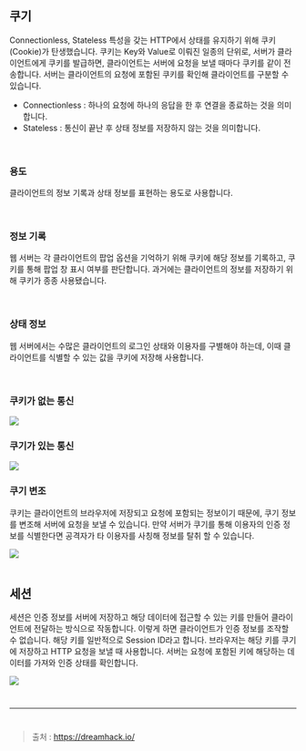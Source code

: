 ## 쿠기

Connectionless, Stateless 특성을 갖는 HTTP에서 상태를 유지하기 위해 쿠키(Cookie)가 탄생했습니다. 쿠키는 Key와 Value로 이뤄진 일종의 단위로, 서버가 클라이언트에게 쿠키를 발급하면, 클라이언트는 서버에 요청을 보낼 때마다 쿠키를 같이 전송합니다. 서버는 클라이언트의 요청에 포함된 쿠키를 확인해 클라이언트를 구분할 수 있습니다.

* Connectionless : 하나의 요청에 하나의 응답을 한 후 연결을 종료하는 것을 의미합니다.
* Stateless : 통신이 끝난 후 상태 정보를 저장하지 않는 것을 의미합니다.


<br>


### 용도

클라이언트의 정보 기록과 상태 정보를 표현하는 용도로 사용합니다.


<br>


### 정보 기록

웹 서버는 각 클라이언트의 팝업 옵션을 기억하기 위해 쿠키에 해당 정보를 기록하고, 쿠키를 통해 팝업 창 표시 여부를 판단합니다. 과거에는 클라이언트의 정보를 저장하기 위해 쿠키가 종종 사용됐습니다.


<br>


### 상태 정보

웹 서버에서는 수많은 클라이언트의 로그인 상태와 이용자를 구별해야 하는데, 이때 클라이언트를 식별할 수 있는 값을 쿠키에 저장해 사용합니다.



<br>


### 쿠키가 없는 통신

<img src="https://velog.velcdn.com/images/silvergun8291/post/eb67daaa-d268-4d9e-aed3-2804525003ab/image.png">


<br>


### 쿠기가 있는 통신

<img src="https://velog.velcdn.com/images/silvergun8291/post/ae238a2c-8ac7-4c27-9f72-1af7547a3ab8/image.png">


<br>


### 쿠기 변조

쿠키는 클라이언트의 브라우저에 저장되고 요청에 포함되는 정보이기 때문에, 쿠기 정보를 변조해 서버에 요청을 보낼 수 있습니다. 만약 서버가 쿠기를 통해 이용자의 인증 정보를 식별한다면 공격자가 타 이용자를 사칭해 정보를 탈취 할 수 있습니다.

<img src="https://velog.velcdn.com/images/silvergun8291/post/0f2ecf09-d50f-4519-ae35-314dbbd0f041/image.png">


<br>
<br>


## 세션

세션은 인증 정보를 서버에 저장하고 해당 데이터에 접근할 수 있는 키를 만들어 클라이언트에 전달하는 방식으로 작동합니다. 이렇게 하면 클라이언트가 인증 정보를 조작할 수 없습니다. 해당 키를 일반적으로 Session ID라고 합니다.
브라우저는 해당 키를 쿠기에 저장하고 HTTP 요청을 보낼 때 사용합니다. 서버는 요청에 포함된 키에 해당하는 데이터를 가져와 인증 상태를 확인합니다.

<img src="https://velog.velcdn.com/images/silvergun8291/post/2e4af6c8-44d9-42dc-bf58-b16ee81a89b7/image.png">

#
---
#

> 출처 : https://dreamhack.io/


